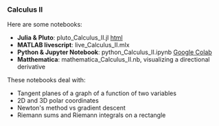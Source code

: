 ### Calculus II

Here are some notebooks: 
- **Julia & Pluto**: pluto_Calculus_II.jl  [html](https://fiomfd.github.io/ATCM2025/pluto_Calculus_II.html)
- **MATLAB livescript**: live_Calculus_II.mlx
- **Python & Jupyter Notebook**:  python_Calculus_II.ipynb [Google Colab](https://colab.research.google.com/github/fiomfd/ATCM2025/blob/main/Calculus%20II/python_Calculus_II.ipynb)
- **Matthematica**: mathematica_Calculus_II.nb, visualizing a directional derivative

These notebooks deal with:
- Tangent planes of a graph of a function of two variables
- 2D and 3D polar coordinates 
- Newton's method vs gradient descent
- Riemann sums and Riemann integrals on a rectangle

